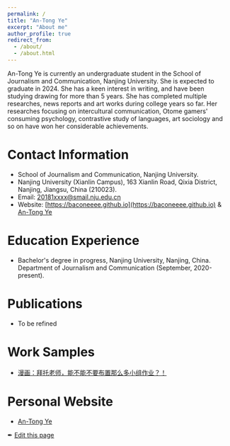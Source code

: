 ```yaml
---
permalink: /
title: "An-Tong Ye"
excerpt: "About me"
author_profile: true
redirect_from: 
  - /about/
  - /about.html
---
```


An-Tong Ye is currently an undergraduate student in the School of Journalism and Communication, Nanjing University. She is expected to graduate in 2024. She has a keen interest in writing, and have been studying drawing for more than 5 years. She has completed multiple researches, news reports and art works during college years so far. Her researches focusing on intercultural communication, Otome gamers' consuming psychology, contrastive study of languages, art sociology and so on have won her considerable achievements.

Contact Information
======
- School of Journalism and Communication, Nanjing University.
- Nanjing University (Xianlin Campus), 163 Xianlin Road, Qixia District, Nanjing, Jiangsu, China (210023).
- Email: 20181xxxx@smail.nju.edu.cn
- Website: [https://baconeeee.github.io](https://baconeeee.github.io) & [An-Tong Ye](https://antongye.mobirisesite.com/)

Education Experience
======
- Bachelor's degree in progress, Nanjing University, Nanjing, China. Department of Journalism and Communication (September, 2020-present).

Publications
======
- To be refined

Work Samples
======
- [漫画：拜托老师，能不能不要布置那么多小组作业？！](https://mp.weixin.qq.com/s?__biz=MjM5ODQ4NTM2Ng==&mid=2651183688&idx=1&sn=0344461ed894d3567a451eda45c36bfd&chksm=bd3b76518a4cff47840c5ecd22dd5e6627a176de6e17daee5dbfba1d7ff9fb6d4e062c162a8f&mpshare=1&scene=1&srcid=0306a9Yf830wYlTuyglGVUza&sharer_sharetime=1678064182053&sharer_shareid=dfd5791e36fa2da064257027f8ce4c74#rd)

Personal Website
======
- [An-Tong Ye](https://antongye.mobirisesite.com/)

✒ [Edit this page](https://github.com/Baconeeee/Baconeeee.github.io/edit/master/_pages/about.md)
